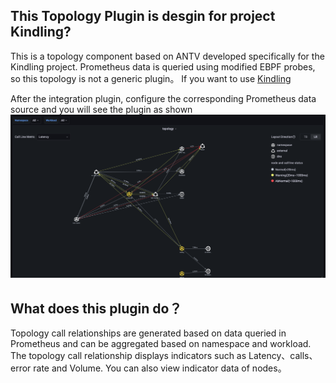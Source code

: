 ## This Topology Plugin is desgin for project Kindling?
This is a topology component based on ANTV developed specifically for the Kindling project. Prometheus data is queried using modified EBPF probes, so this topology is not a generic plugin。
If you want to use [Kindling](https://github.com/Kindling-project/kindling)


After the integration plugin, configure the corresponding Prometheus data source and you will see the plugin as shown
![img](https://raw.githubusercontent.com/thousandxu/zipImage/main/topo-plugin/topo.png)

## What does this plugin do？
Topology call relationships are generated based on data queried in Prometheus and can be aggregated based on namespace and workload. The topology call relationship displays indicators such as Latency、calls、error rate and Volume. You can also view indicator data of nodes。

